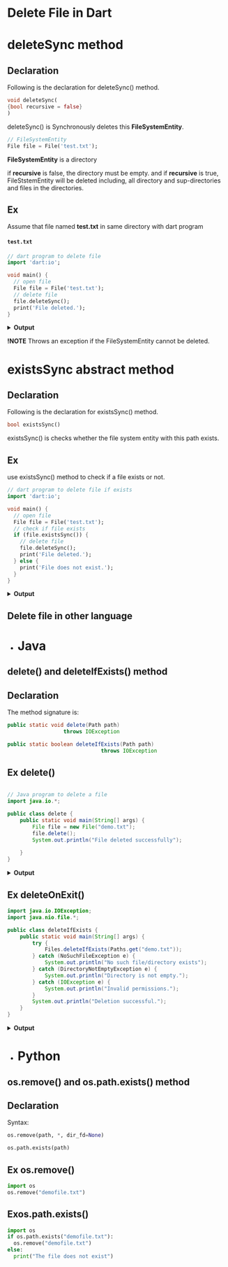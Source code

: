# Delete File in Dart
# deleteSync method
## Declaration

 Following is the declaration for deleteSync() method.
 ```dart
void deleteSync(
{bool recursive = false}
)
```
deleteSync() is Synchronously deletes this  **FileSystemEntity**.

```dart
// FileSystemEntity
File file = File('test.txt');
```
**FileSystemEntity** is a directory

if **recursive** is false, the directory must be empty. and if **recursive** is true, FileStstemEntity will be deleted including, all directory and sup-directories and files in the directories. 

## Ex
Assume that file named **test.txt** in same directory with dart program

 #### `test.txt`
```dart
// dart program to delete file
import 'dart:io';

void main() {
  // open file
  File file = File('test.txt');
  // delete file
  file.deleteSync();
  print('File deleted.');
}
```
<details>
<summary><strong>Output</strong></summary>
<pre>
<code>File deleted.</code>
</pre>
</details>

**!NOTE** Throws an exception if the FileSystemEntity cannot be deleted.

# existsSync abstract method
## Declaration

 Following is the declaration for existsSync() method.
 ```dart
bool existsSync()
```
existsSync() is checks whether the file system entity with this path exists.

## Ex
use existsSync() method to check if a file exists or not.
```dart
// dart program to delete file if exists
import 'dart:io';

void main() {
  // open file
  File file = File('test.txt');
  // check if file exists
  if (file.existsSync()) {
    // delete file
    file.deleteSync();
    print('File deleted.');
  } else {
    print('File does not exist.');
  }
}
```
<details>
 
<summary><strong>Output</strong></summary>
<pre>
<code>File does not exist.</code>
</pre>
</details>

## Delete file in other language
- # Java
## delete() and deleteIfExists() method 
## Declaration

The method signature is:
 ```java
public static void delete(Path path)
                   throws IOException
```
```java
public static boolean deleteIfExists(Path path)
                              throws IOException
``` 
## Ex delete()
```java

// Java program to delete a file
import java.io.*;

public class delete {
    public static void main(String[] args) {
        File file = new File("demo.txt");
        file.delete();
        System.out.println("File deleted successfully");
        
    }
}
```
<details>
 
<summary><strong>Output</strong></summary>
<pre>
<code>File deleted successfully.</code>
</pre>
</details>

## Ex deleteOnExit()  
```java
import java.io.IOException;
import java.nio.file.*;

public class deleteIfExists {
    public static void main(String[] args) {
        try {
            Files.deleteIfExists(Paths.get("demo.txt"));
        } catch (NoSuchFileException e) {
            System.out.println("No such file/directory exists");
        } catch (DirectoryNotEmptyException e) {
            System.out.println("Directory is not empty.");
        } catch (IOException e) {
            System.out.println("Invalid permissions.");
        } 
        System.out.println("Deletion successful.");
    }
}
```
<details>
 
<summary><strong>Output</strong></summary>
<pre>
<code>Deletion successful.</code>
</pre>
</details>


- # Python
## os.remove() and os.path.exists() method 
## Declaration

Syntax:
 ```Python
os.remove(path, *, dir_fd=None)
```
```Python
os.path.exists(path)
``` 
## Ex os.remove()
```Python
import os
os.remove("demofile.txt")
```
## Exos.path.exists()  
```Python
import os
if os.path.exists("demofile.txt"):
  os.remove("demofile.txt")
else:
  print("The file does not exist")
```




